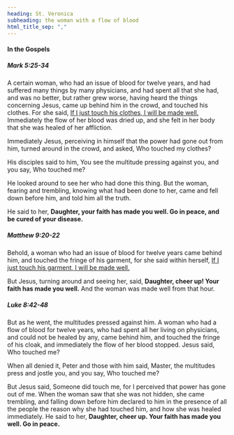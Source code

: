 ```yaml
---
heading: St. Veronica
subheading: the woman with a flow of blood
html_title_sep: ","
---
```



#### In the Gospels

##### Mark 5:25-34

A certain woman, who had an issue of blood for twelve years, and had suffered
many things by many physicians, and had spent all that she had, and was no
better, but rather grew worse, having heard the things concerning Jesus, came
up behind him in the crowd, and touched his clothes. For she said, <u>If I just
touch his clothes, I will be made well.</u> Immediately the flow of her blood
was dried up, and she felt in her body that she was healed of her affliction.

Immediately Jesus, perceiving in himself that the power had gone out from him,
turned around in the crowd, and asked, Who touched my clothes?

His disciples said to him, You see the multitude pressing against you, and you
say, Who touched me?

He looked around to see her who had done this thing. But the woman, fearing and
trembling, knowing what had been done to her, came and fell down before him,
and told him all the truth.

He said to her, **Daughter, your faith has made you well. Go in peace, and be
cured of your disease.**


##### Matthew 9:20-22

Behold, a woman who had an issue of blood for twelve years came behind him, and
touched the fringe of his garment, for she said within herself, <u>If I just
touch his garment, I will be made well.</u>

But Jesus, turning around and seeing her, said, **Daughter, cheer up! Your
faith has made you well.** And the woman was made well from that hour.


##### Luke 8:42-48

But as he went, the multitudes pressed against him. A woman who had a flow of
blood for twelve years, who had spent all her living on physicians, and could
not be healed by any, came behind him, and touched the fringe of his cloak, and
immediately the flow of her blood stopped. Jesus said, Who touched me?

When all denied it, Peter and those with him said, Master, the multitudes press
and jostle you, and you say, Who touched me?

But Jesus said, Someone did touch me, for I perceived that power has gone out
of me. When the woman saw that she was not hidden, she came trembling, and
falling down before him declared to him in the presence of all the people the
reason why she had touched him, and how she was healed immediately. He said to
her, **Daughter, cheer up. Your faith has made you well. Go in peace.**
